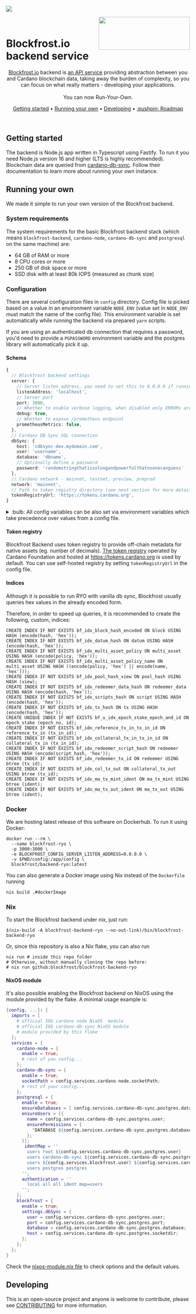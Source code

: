 <a href="https://fivebinaries.com/"><img src="https://img.shields.io/badge/made%20by-Five%20Binaries-darkviolet.svg?style=flat-square" /></a>

<img src="https://blockfrost.io/images/logo.svg" width="250" align="right" height="90"><br>

# Blockfrost.io backend service

<p align="center"><a href="https://blockfrost.io">Blockfrost.io</a> backend is <a href="https://github.com/blockfrost/openapi">an API service</a> providing abstraction between you and Cardano blockchain data, taking away the burden of complexity, so you can focus on what really matters - developing your applications. <br><br> You can now Run-Your-Own.</p>
<p align="center">
  <a href="#getting-started">Getting started</a> •
  <a href="#running-your-own">Running your own</a> •
  <a href="#developing">Developing</a> •
  <a href="https://github.com/orgs/blockfrost/projects/8">:pushpin: Roadmap</a>
</p>
<br>

## Getting started

The backend is Node.js app written in Typescript using Fastify. To run it you need Node.js version 16 and higher (LTS is highly recommended). Blockchain data are queried from [cardano-db-sync](https://github.com/input-output-hk/cardano-db-sync). Follow their documentation to learn more about running your own instance.

## Running your own

We made it simple to run your own version of the Blockfrost backend.

### System requirements

The system requirements for the basic Blockfrost backend stack (which means `blockfrost-backend`, `cardano-node`, `cardano-db-sync` and `postgresql` on the same machine) are:

- 64 GB of RAM or more
- 8 CPU cores or more
- 250 GB of disk space or more
- SSD disk with at least 80k IOPS (measured as chunk size)

### Configuration

There are several configuration files in `config` directory. Config file is picked based on a value in an environment variable `NODE_ENV` (value set in `NODE_ENV` must match the name of the config file). This environment variable is set automatically while running the backend via prepared `yarn` scripts.

If you are using an authenticated db connection that requires a password, you'd need to provide a `PGPASSWORD` environment variable and the postgres library will automatically pick it up.

#### Schema

```ts
{
  // Blockfrost backend settings
  server: {
    // Server listen address, you need to set this to 0.0.0.0 if running within docker
    listenAddress: 'localhost',
    // Server port
    port: 3000,
    // Whether to enable verbose logging, when disabled only ERRORs are printed to a console
    debug: true,
    // Whether to expose /prometheus endpoint
    prometheusMetrics: false,
  },
  // Cardano DB Sync SQL connection
  dbSync: {
    host: 'cdbsync-dev.mydomain.com',
    user: 'username',
    database: 'dbname',
    // Optionally define a password
    password: 'randomstringthatissolongandpowerfulthatnoonecanguess'
  },
  // Cardano network - mainnet, testnet, preview, preprod
  network: 'mainnet',
  // Path to token registry directory (see next section for more details)
  tokenRegistryUrl: 'https://tokens.cardano.org',
}
```

<details>
<summary>:bulb: All config variables can be also set via environment variables which take precedence over values from a config file.</summary>

These values are `BLOCKFROST_CONFIG_SERVER_PORT`, `BLOCKFROST_CONFIG_SERVER_DEBUG`, `BLOCKFROST_CONFIG_SERVER_PROMETHEUS_METRICS`, `BLOCKFROST_CONFIG_DBSYNC_HOST`, `BLOCKFROST_CONFIG_DBSYNC_USER`, `BLOCKFROST_CONFIG_DBSYNC_DATABASE`, `BLOCKFROST_CONFIG_DBSYNC_MAX_CONN`, `BLOCKFROST_CONFIG_NETWORK`, `BLOCKFROST_CONFIG_TOKEN_REGISTRY_URL`.

</details>

#### Token registry

Blockfrost Backend uses token registry to provide off-chain metadata for native assets (eg. number of decimals). [The token registry](https://developers.cardano.org/docs/native-tokens/token-registry/cardano-token-registry/) operated by Cardano Foundation and hosted at <https://tokens.cardano.org> is used by default. You can use self-hosted registry by setting `tokenRegistryUrl` in the config file.

#### Indices

Although it is possible to run RYO with vanilla db sync, Blockfrost usually queries hex values in the already encoded form.

Therefore, in order to speed up queries, it is recommended to create the following, custom, indices:

```
CREATE INDEX IF NOT EXISTS bf_idx_block_hash_encoded ON block USING HASH (encode(hash, 'hex'));
CREATE INDEX IF NOT EXISTS bf_idx_datum_hash ON datum USING HASH (encode(hash, 'hex'));
CREATE INDEX IF NOT EXISTS bf_idx_multi_asset_policy ON multi_asset USING HASH (encode(policy, 'hex'));
CREATE INDEX IF NOT EXISTS bf_idx_multi_asset_policy_name ON multi_asset USING HASH ((encode(policy, 'hex') || encode(name, 'hex')));
CREATE INDEX IF NOT EXISTS bf_idx_pool_hash_view ON pool_hash USING HASH (view);
CREATE INDEX IF NOT EXISTS bf_idx_redeemer_data_hash ON redeemer_data USING HASH (encode(hash, 'hex'));
CREATE INDEX IF NOT EXISTS bf_idx_scripts_hash ON script USING HASH (encode(hash, 'hex'));
CREATE INDEX IF NOT EXISTS bf_idx_tx_hash ON tx USING HASH (encode(hash, 'hex'));
CREATE UNIQUE INDEX IF NOT EXISTS bf_u_idx_epoch_stake_epoch_and_id ON epoch_stake (epoch_no, id);
CREATE INDEX IF NOT EXISTS bf_idx_reference_tx_in_tx_in_id ON reference_tx_in (tx_in_id);
CREATE INDEX IF NOT EXISTS bf_idx_collateral_tx_in_tx_in_id ON collateral_tx_in (tx_in_id);
CREATE INDEX IF NOT EXISTS bf_idx_redeemer_script_hash ON redeemer USING HASH (encode(script_hash, 'hex'));
CREATE INDEX IF NOT EXISTS bf_idx_redeemer_tx_id ON redeemer USING btree (tx_id);
CREATE INDEX IF NOT EXISTS bf_idx_col_tx_out ON collateral_tx_out USING btree (tx_id);
CREATE INDEX IF NOT EXISTS bf_idx_ma_tx_mint_ident ON ma_tx_mint USING btree (ident);
CREATE INDEX IF NOT EXISTS bf_idx_ma_tx_out_ident ON ma_tx_out USING btree (ident);
```

### Docker

We are hosting latest release of this software on Dockerhub. To run it using Docker:

```console
docker run --rm \
  --name blockfrost-ryo \
  -p 3000:3000 \
  -e BLOCKFROST_CONFIG_SERVER_LISTEN_ADDRESS=0.0.0.0 \
  -v $PWD/config:/app/config \
  blockfrost/backend-ryo:latest
```

You can also generate a Docker image using Nix instead of the `Dockerfile` running

```console
nix build .#dockerImage
```

### Nix

To start the Blockfrost backend under nix, just run:

```console
$(nix-build -A blockfrost-backend-ryo --no-out-link)/bin/blockfrost-backend-ryo
```

Or, since this repository is also a Nix flake, you can also run

```console
nix run # inside this repo folder
# Otherwise, without manually cloning the repo before:
# nix run github:blockfrost/blockfrost-backend-ryo
```

#### NixOS module

It's also possible enabling the Blockfrost backend on NixOS using the module provided by the flake.
A minimal usage example is:

```nix
{config, ...}: {
  imports = [
    # official IOG cardano node NixOS  module
    # official IOG cardano-db-sync NixOS module
    # module provided by this flake
  ];
  services = {
    cardano-node = {
      enable = true;
      # rest of you config...
    };
    cardano-db-sync = {
      enable = true;
      socketPath = config.services.cardano-node.socketPath;
      # rest of your config...
    };
    postgresql = {
      enable = true;
      ensureDatabases = [ config.services.cardano-db-sync.postgres.database ];
      ensureUsers = [{
        name = config.services.cardano-db-sync.postgres.user;
        ensurePermissions = {
          "DATABASE ${config.services.cardano-db-sync.postgres.database}" = "ALL PRIVILEGES";
        };
      }];
       identMap = ''
        users root ${config.services.cardano-db-sync.postgres.user}
        users cardano-db-sync ${config.services.cardano-db-sync.postgres.user}
        users ${config.services.blockfrost.user} ${config.services.cardano-db-sync.postgres.user}
        users postgres postgres
      '';
      authentication = ''
        local all all ident map=users
      '';
    };
    blockfrost = {
      enable = true;
      settings.dbSync = {
        user = config.services.cardano-db-sync.postgres.user;
        port = config.services.cardano-db-sync.postgres.port;
        database = config.services.cardano-db-sync.postgres.database;
        host = config.services.cardano-db-sync.postgres.socketdir;
      };
    };
  };
}
```

Check the [nixos-module.nix file](./nixos-module.nix) to check options and the default values.

## Developing

This is an open-source project and anyone is welcome to contribute, please see [CONTRIBUTING](CONTRIBUTING.md) for more information.
